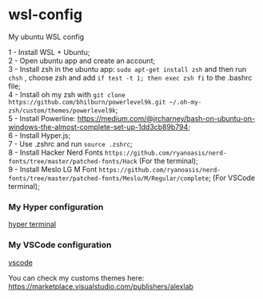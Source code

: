 # wsl-config
My ubuntu WSL config

1 - Install WSL + Ubuntu;  
2 - Open ubuntu app and create an account;  
3 - Install zsh in the ubuntu app: ```sudo apt-get install zsh``` and then run ```chsh``` , choose zsh and add ```if test -t 1; then
  exec zsh
fi``` to the .bashrc file;  
4 - Install oh my zsh with ```git clone https://github.com/bhilburn/powerlevel9k.git ~/.oh-my-zsh/custom/themes/powerlevel9k```;  
5 - Install Powerline: https://medium.com/@jrcharney/bash-on-ubuntu-on-windows-the-almost-complete-set-up-1dd3cb89b794;  
6 - Install Hyper.js;  
7 - Use .zshrc and run ```source .zshrc```;  
8 - Install Hacker Nerd Fonts ```https://github.com/ryanoasis/nerd-fonts/tree/master/patched-fonts/Hack``` (For the terminal);  
9 - Install Meslo LG M Font ```https://github.com/ryanoasis/nerd-fonts/tree/master/patched-fonts/Meslo/M/Regular/complete```; (For VSCode terminal);  


### My Hyper configuration
[hyper terminal](https://raw.githubusercontent.com/brainlulz/wsl-config/master/hyper.PNG?token=AGT2OFQ6BOUY32W4OHUHJOK5AAMXM)  

### My VSCode configuration
[vscode](https://raw.githubusercontent.com/brainlulz/wsl-config/master/vscode.PNG?token=AGT2OFSMGGGVOKQAAZ4SIEC5AAMXM)

You can check my customs themes here: https://marketplace.visualstudio.com/publishers/alexlab
